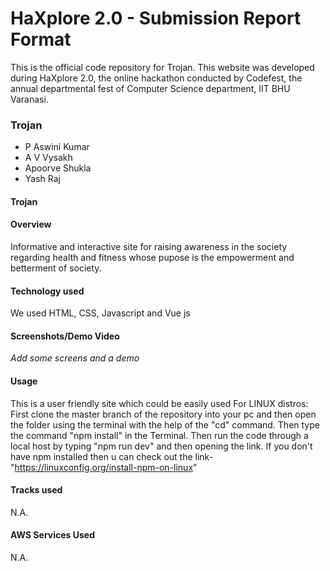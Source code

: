 # HaXplore 2.0 - Submission Report Format

This is the official code repository for Trojan. This website was developed during HaXplore 2.0, 
the online hackathon conducted by Codefest, the annual departmental fest of Computer Science department, IIT BHU Varanasi.

### Trojan

* P Aswini Kumar
* A V Vysakh
* Apoorve Shukla
* Yash Raj

#### Trojan


#### Overview

Informative and interactive site for raising awareness in the society regarding health and fitness whose pupose is the empowerment and betterment of society.

#### Technology used

We used HTML, CSS, Javascript and Vue js 

#### Screenshots/Demo Video

_Add some screens and a demo_


#### Usage

This is a user friendly site which could be easily used
For LINUX distros:
First clone the master branch of the repository into your pc and then open the folder using the terminal with the help of the "cd" command.
Then type the command "npm install" in the Terminal.
Then run the code through a local host by typing "npm run dev" and then opening the link.
If you don't have npm installed then u can check out the link- "https://linuxconfig.org/install-npm-on-linux" 

#### Tracks used

N.A.

#### AWS Services Used

N.A.




